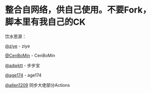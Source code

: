 # 整合自网络，供自己使用。不要Fork，脚本里有我自己的CK

饮水思源：

[@ziye](https://github.com/6Svip120apk69/gitee_q8qsTAUA_cThxc1RBVUE/tree/main) - ziye

[@CenBoMin](https://github.com/CenBoMin/GithubSync) - CenBoMin

[@adwktt](https://github.com/adwktt/adwktt) - 步步宝

[@age174](https://github.com/age174/-) - age174

[@allen1209](https://github.com/allenqq1209/allen/) 同步大佬部分Actions
